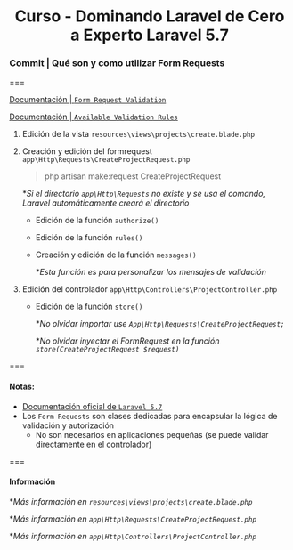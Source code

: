 
<!-- title -->
<h1 align="center">Curso - Dominando Laravel de Cero a Experto Laravel 5.7</h1>
<!-- end title -->

<!-- commit name -->
### Commit | __Qué son y como utilizar Form Requests__
<!-- end commit name -->
===
<!-- official documentation -->
[Documentación | `Form Request Validation`](https://laravel.com/docs/5.7/validation#form-request-validation)

[Documentación | `Available Validation Rules`](https://laravel.com/docs/5.7/validation#available-validation-rules)
<!-- end official documentation -->

<!-- commit instructions -->
1. Edición de la vista `resources\views\projects\create.blade.php`
2. Creación y edición del formrequest `app\Http\Requests\CreateProjectRequest.php`
    > php artisan make:request CreateProjectRequest

    **Si el directorio `app\Http\Requests` no existe y se usa el comando, Laravel automáticamente creará el directorio*
    - Edición de la función `authorize()`
    - Edición de la función `rules()`
    - Creación y edición de la función `messages()`

      **Esta función es para personalizar los mensajes de validación*
3. Edición del controlador `app\Http\Controllers\ProjectController.php`
    - Edición de la función `store()`

      **No olvidar importar use `App\Http\Requests\CreateProjectRequest;`*

      **No olvidar inyectar el FormRequest en la función `store(CreateProjectRequest $request)`*
<!-- end commit instructions -->
===
<!-- notes -->
#### Notas:
  - [Documentación oficial de `Laravel 5.7`](https://laravel.com/docs/5.7)
  - Los `Form Requests` son clases dedicadas para encapsular la lógica de validación y autorización
      - No son necesarios en aplicaciones pequeñas (se puede validar directamente en el controlador)
<!-- end notes -->
===
<!-- information -->
#### Información
**Más información en `resources\views\projects\create.blade.php`*

**Más información en `app\Http\Requests\CreateProjectRequest.php`*

**Más información en `app\Http\Controllers\ProjectController.php`*
<!-- end information -->